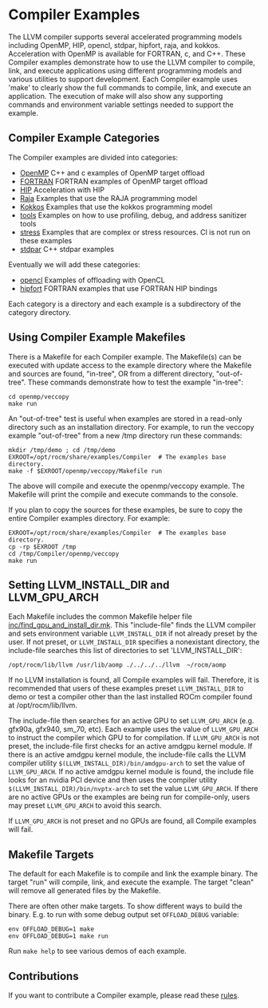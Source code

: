 Compiler Examples
=================

The LLVM compiler supports several accelerated programming models
including OpenMP, HIP, opencl, stdpar, hipfort, raja, and kokkos.
Acceleration with OpenMP is available for FORTRAN, c, and C++.
These Compiler examples demonstrate how to use the LLVM compiler to compile,
link, and execute applications using different programming models and
various utilities to support development. Each Compiler example uses
'make' to clearly show the full commands to compile, link, and execute
an application. The execution of make will also show any supporting commands
and environment variable settings needed to support the example.

## Compiler Example Categories

The Compiler examples are divided into categories:

- [OpenMP](openmp/README.md)  C++ and c examples of OpenMP target offload
- [FORTRAN](fortran)  FORTRAN examples of OpenMP target offload
- [HIP](hip/README.md)  Acceleration with HIP
- [Raja](raja/README.md)  Examples that use the RAJA programming model
- [Kokkos](kokkos)  Examples that use the kokkos programming model
- [tools](tools)  Examples on how to use profiling, debug, and address sanitizer tools
- [stress](stress)  Examples that are complex or stress resources. CI is not run on these examples
- [stdpar](stdpar)  C++ stdpar examples

Eventually we will add these categories:

- [opencl](opencl)  Examples of offloading with OpenCL
- [hipfort](hipfort)  FORTRAN examples that use FORTRAN HIP bindings

Each category is a directory and each example is a subdirectory of the category directory.


## Using Compiler Example Makefiles
 
There is a Makefile for each Compiler example. The Makefile(s) can be executed
with update access to the example directory where the Makefile and sources are
found, "in-tree", OR from a different directory, "out-of-tree".
These commands demonstrate how to test the example "in-tree":
```
cd openmp/veccopy
make run

```
An "out-of-tree" test is useful when examples are stored in a read-only
directory such as an installation directory. For example, to run the
veccopy example "out-of-tree" from a new /tmp directory run these commands:
```
mkdir /tmp/demo ; cd /tmp/demo
EXROOT=/opt/rocm/share/examples/Compiler  # The examples base directory.
make -f $EXROOT/openmp/veccopy/Makefile run
```
The above will compile and execute the openmp/veccopy example.
The Makefile will print the compile and execute commands to the console.

If you plan to copy the sources for these examples, be sure to copy
the entire Compiler examples directory.  For example:
```
EXROOT=/opt/rocm/share/examples/Compiler  # The examples base directory.
cp -rp $EXROOT /tmp
cd /tmp/Compiler/openmp/veccopy
make run 
```
## Setting LLVM_INSTALL_DIR and LLVM_GPU_ARCH

Each Makefile includes the common Makefile helper file
[inc/find_gpu_and_install_dir.mk](inc/find_gpu_and_install_dir.mk).
This "include-file" finds the LLVM compiler and sets environment
variable `LLVM_INSTALL_DIR` if not already preset by the user.
If not preset, or `LLVM_INSTALL_DIR` specifies a nonexistant directory,
the include-file searches this list of directories to set 'LLVM_INSTALL_DIR':

```
/opt/rocm/lib/llvm /usr/lib/aomp ./../../../llvm  ~/rocm/aomp
```
If no LLVM installation is found, all Compile examples will fail.
Therefore, it is recommended that users of these examples preset `LLVM_INSTALL_DIR`
to demo or test a compiler other than the last installed ROCm compiler
found at /opt/rocm/lib/llvm. 

The include-file then searches for an active GPU to set `LLVM_GPU_ARCH`
(e.g. gfx90a, gfx940, sm_70, etc).
Each example uses the value of `LLVM_GPU_ARCH` to instruct the compiler
which GPU to for compilation. If `LLVM_GPU_ARCH` is not preset,
the include-file first checks for an active amdgpu kernel module.
If there is an active amdgpu kernel module, the include-file calls the LLVM compiler utility
`$(LLVM_INSTALL_DIR)/bin/amdgpu-arch` to set the value of `LLVM_GPU_ARCH`.
If no active amdgpu kernel module is found, the include file looks for an nvidia PCI
device and then uses the compiler utility `$(LLVM_INSTALL_DIR)/bin/nvptx-arch`
to set the value `LLVM_GPU_ARCH`.
If there are no active GPUs or the examples are being run for compile-only,
users may preset `LLVM_GPU_ARCH` to avoid this search.

If `LLVM_GPU_ARCH` is not preset and no GPUs are found, all Compile examples will fail.

## Makefile Targets

The default for each Makefile is to compile and link the example binary.
The target "run" will compile, link, and execute the example.
The target "clean" will remove all generated files by the Makefile.   

There are often other make targets. To show different ways to build the binary.
E.g. to run with some debug output set `OFFLOAD_DEBUG` variable:

```
env OFFLOAD_DEBUG=1 make
env OFFLOAD_DEBUG=1 make run
```

Run ```make help``` to see various demos of each example.

## Contributions

If you want to contribute a Compiler example, please read these [rules](inc/contribute_rules.md).
